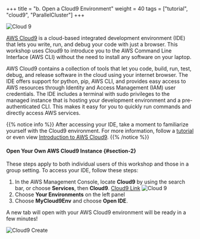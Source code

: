 +++
title = "b. Open a Cloud9 Environment"
weight = 40
tags = ["tutorial", "cloud9", "ParallelCluster"]
+++

![Cloud 9](/images/hpc-aws-parallelcluster-workshop/cloud9.png)

[AWS Cloud9](https://aws.amazon.com/cloud9/) is a cloud-based integrated development environment (IDE) that lets you write, run, and debug your code with just a browser. This workshop uses Cloud9 to introduce you to the AWS Command Line Interface (AWS CLI) without the need to install any software on your laptop.

AWS Cloud9 contains a collection of tools that let you code, build, run, test, debug, and release software in the cloud using your internet browser. The IDE offers support for python, pip, AWS CLI, and provides easy access to AWS resources through Identity and Access Management (IAM) user credentials. The IDE includes a terminal with sudo privileges to the managed instance that is hosting your development environment and a pre-authenticated CLI. This makes it easy for you to quickly run commands and directly access AWS services.

{{% notice info %}}
After accessing your IDE, take a moment to familiarize yourself with the Cloud9 environment. For more information, follow a [tutorial](https://docs.aws.amazon.com/cloud9/latest/user-guide/tutorial.html#tutorial-tour-ide) or even view [Introduction to AWS Cloud9](https://www.youtube.com/watch?v=JDHZOGMMkj8).
{{% /notice %}}

#### Open Your Own AWS Cloud9 Instance {#section-2}

These steps apply to both individual users of this workshop and those in a group setting. To access your IDE, follow these steps:

1. In the AWS Management Console, locate **Cloud9** by using the search bar, or choose **Services**, then **Cloud9**. [Cloud9 Link](https://console.aws.amazon.com/cloud9/home)
![Cloud 9](/images/introductory-steps/cloud9-find.png)
2. Choose **Your Environments** on the left panel
3. Choose **MyCloud9Env** and choose **Open IDE**.

A new tab will open with your AWS Cloud9 environment will be ready in a few minutes!

![Cloud9 Create](/images/introductory-steps/cloud9-create.png)
